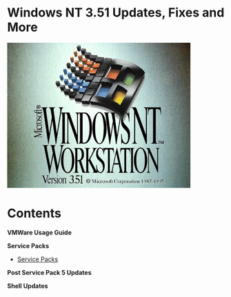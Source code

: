 # Windows NT 3.51 Updates, Fixes and More

![Alt Imgae](Images/NT351W.jpg)

# **Contents**

**VMWare Usage Guide**

**Service Packs**

- [Service Packs](https://github.com/InstallingEverything/WindowsNT3.51/blob/main/ServicePacks.md)

**Post Service Pack 5 Updates**

**Shell Updates**



